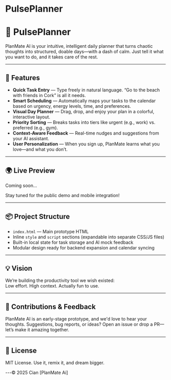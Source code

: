 # PulsePlanner
# 🧠 PulsePlanner

PlanMate AI is your intuitive, intelligent daily planner that turns chaotic thoughts into structured, doable days—with a dash of calm. Just tell it what you want to do, and it takes care of the rest.

---

## 🚀 Features

- **Quick Task Entry** — Type freely in natural language. “Go to the beach with friends in Cork” is all it needs.
- **Smart Scheduling** — Automatically maps your tasks to the calendar based on urgency, energy levels, time, and preferences.
- **Visual Day Planner** — Drag, drop, and enjoy your plan in a colorful, interactive layout.
- **Priority Sorting** — Breaks tasks into tiers like urgent (e.g., work) vs. preferred (e.g., gym).
- **Context-Aware Feedback** — Real-time nudges and suggestions from your AI assistant.
- **User Personalization** — When you sign up, PlanMate learns what you love—and what you don’t.

---

## 🌍 Live Preview

Coming soon...

Stay tuned for the public demo and mobile integration!

---

## 📦 Project Structure

- `index.html` — Main prototype HTML
- Inline `style` and `script` sections (expandable into separate CSS/JS files)
- Built-in local state for task storage and AI mock feedback
- Modular design ready for backend expansion and calendar syncing

---

## 💡 Vision

We’re building the productivity tool we wish existed:  
Low effort. High context. Actually fun to use.

---

## 🙌 Contributions & Feedback

PlanMate AI is an early-stage prototype, and we'd love to hear your thoughts. Suggestions, bug reports, or ideas? Open an issue or drop a PR—let’s make it amazing together.

---

## 📜 License

MIT License. Use it, remix it, and dream bigger.

---© 2025 Cian [PlanMate Ai]

